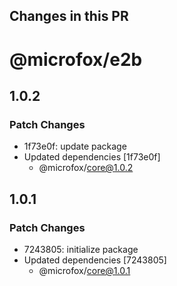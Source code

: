 ## Changes in this PR



# @microfox/e2b

## 1.0.2

### Patch Changes

- 1f73e0f: update package
- Updated dependencies [1f73e0f]
  - @microfox/core@1.0.2

## 1.0.1

### Patch Changes

- 7243805: initialize package
- Updated dependencies [7243805]
  - @microfox/core@1.0.1
